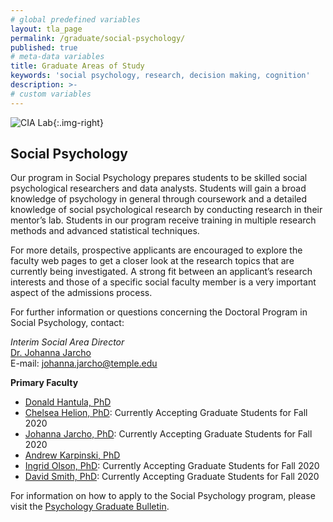 ```yaml
---
# global predefined variables
layout: tla_page
permalink: /graduate/social-psychology/
published: true
# meta-data variables
title: Graduate Areas of Study
keywords: 'social psychology, research, decision making, cognition'
description: >-
# custom variables
---
```

![CIA Lab]({{site.baseurl}}/media/resizedsocial.jpg){:.img-right}
## Social Psychology
Our program in Social Psychology prepares students to be skilled social psychological researchers and data analysts. Students will gain a broad knowledge of psychology in general through coursework and a detailed knowledge of social psychological research by conducting research in their mentor’s lab. Students in our program receive training in multiple research methods and advanced statistical techniques.

For more details, prospective applicants are encouraged to explore the faculty web pages to get a closer look at the research topics that are currently being investigated. A strong fit between an applicant’s research interests and those of a specific social faculty member is a very important aspect of the admissions process.

For further information or questions concerning the Doctoral Program in Social Psychology, contact:

_Interim Social Area Director_<br/>
[Dr. Johanna Jarcho](https://liberalarts.temple.edu/academics/faculty/jarcho-johanna)<br/>
E-mail: [johanna.jarcho@temple.edu](mailto:johanna.jarcho@temple.edu)<br/>

**Primary Faculty**

- [Donald Hantula, PhD](https://liberalarts.temple.edu/academics/faculty/hantula-donald)
- [Chelsea Helion, PhD](https://liberalarts.temple.edu/academics/faculty/helion-chelsea): Currently Accepting Graduate Students for Fall 2020
- [Johanna Jarcho, PhD](https://liberalarts.temple.edu/academics/faculty/jarcho-johanna): Currently Accepting Graduate Students for Fall 2020
- [Andrew Karpinski, PhD](https://liberalarts.temple.edu/academics/faculty/karpinski-andrew)
- [Ingrid Olson, PhD](https://liberalarts.temple.edu/academics/faculty/olson-ingrid): Currently Accepting Graduate Students for Fall 2020
- [David Smith, PhD](https://liberalarts.temple.edu/academics/faculty/smith-david-v): Currently Accepting Graduate Students for Fall 2020


For information on how to apply to the Social Psychology program, please visit the [Psychology Graduate Bulletin](http://bulletin.temple.edu/graduate/scd/cla/psychology-phd/#admissiontext).
